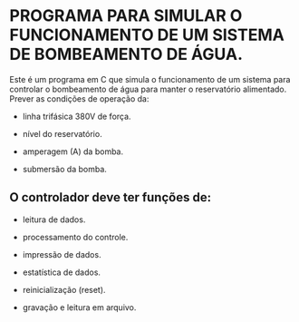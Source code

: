 # PROGRAMA PARA SIMULAR O FUNCIONAMENTO DE UM SISTEMA DE BOMBEAMENTO DE ÁGUA.

Este é um programa em C que simula o funcionamento de um sistema para controlar o bombeamento de água para manter o reservatório alimentado. Prever as condições de operação da: 

-  linha trifásica 380V de força.

-  nível do reservatório.

-  amperagem (A) da bomba.

- submersão da bomba. 

## O controlador deve ter funções de: 

-  leitura de dados.

-  processamento do controle.

-  impressão de dados.

-  estatística de dados.

-  reinicialização (reset).

-  gravação e leitura em arquivo. 

